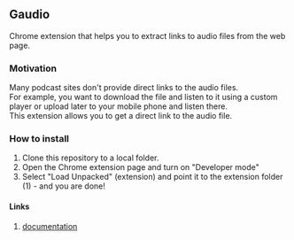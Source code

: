 ## Gaudio

Chrome extension that helps you to extract links to audio files from the web page.

### Motivation
Many podcast sites don't provide direct links to the audio files.  
For example, you want to download the file and listen to it using a custom player or upload later to your mobile phone and listen there.  
This extension allows you to get a direct link to the audio file.

### How to install
1. Clone this repository to a local folder.
2. Open the Chrome extension page and turn on "Developer mode"
3. Select "Load Unpacked" (extension) and point it to the extension folder (1) - and you are done!

#### Links
1. [documentation](https://developer.chrome.com/docs/extensions/)
